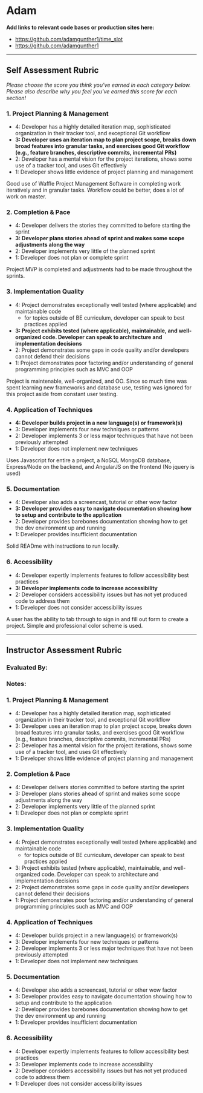 # Adam

**Add links to relevant code bases or production sites here:**

* https://github.com/adamgunther1/time_slot
* https://github.com/adamgunther1

---------------

Self Assessment Rubric
------------

_Please choose the score you think you've earned in each category below. Please also describe why you feel you've earned this score for each section!_

### 1. Project Planning & Management

*   4: Developer has a highly detailed iteration map, sophisticated organization in their tracker tool, and exceptional Git workflow
*   **3: Developer uses an iteration map to plan project scope, breaks down broad features into granular tasks, and exercises good Git workflow (e.g., feature branches, descriptive commits, incremental PRs)**
*   2: Developer has a mental vision for the project iterations, shows some use of a tracker tool, and uses Git effectively
*   1: Developer shows little evidence of project planning and management

Good use of Waffle Project Management Software in completing work iteratively and in granular tasks. Workflow could be better, does a lot of work on master. 

### 2. Completion & Pace

*   4: Developer delivers the stories they committed to before starting the sprint
*   **3: Developer plans stories ahead of sprint and makes some scope adjustments along the way**
*   2: Developer implements very little of the planned sprint
*   1: Developer does not plan or complete sprint

Project MVP is completed and adjustments had to be made throughout the sprints.

### 3. Implementation Quality

*   4: Project demonstrates exceptionally well tested (where applicable) and maintainable code
      * for topics outside of BE curriculum, developer can speak to best practices applied
*   **3: Project exhibits tested (where applicable), maintainable, and well-organized code. Developer can speak to architecture and implementation decisions**
*   2: Project demonstrates some gaps in code quality and/or developers cannot defend their decisions
*   1: Project demonstrates poor factoring and/or understanding of general programming principles such as MVC and OOP

Project is maintenable, well-organized, and OO. Since so much time was spent learning new frameworks and database use, testing was ignored for this project aside from constant user testing.

### 4. Application of Techniques

*   **4: Developer builds project in a new language(s) or framework(s)**
*   3: Developer implements four new techniques or patterns
*   2: Developer implements 3 or less major techniques that have not been previously attempted
*   1: Developer does not implement new techniques

Uses Javascript for entire a project, a NoSQL MongoDB database, Express/Node on the backend, and AngularJS on the frontend (No jquery is used)

### 5. Documentation

*   4: Developer also adds a screencast, tutorial or other wow factor
*   **3: Developer provides easy to navigate documentation showing how to setup and contribute to the application**
*   2: Developer provides barebones documentation showing how to get the dev environment up and running
*   1: Developer provides insufficient documentation

Solid READme with instructions to run locally. 

### 6. Accessibility

*   4: Developer expertly implements features to follow accessibility best practices
*   **3: Developer implements code to increase accessibility**
*   2: Developer considers accessibility issues but has not yet produced code to address them
*   1: Developer does not consider accessibility issues

A user has the ability to tab through to sign in and fill out form to create a project. Simple and professional color scheme is used.

---------------


Instructor Assessment Rubric
------------

### Evaluated By:

### Notes: 

### 1. Project Planning & Management

*   4: Developer has a highly detailed iteration map, sophisticated organization in their tracker tool, and exceptional Git workflow
*   3: Developer uses an iteration map to plan project scope, breaks down broad features into granular tasks, and exercises good Git workflow (e.g., feature branches, descriptive commits, incremental PRs)
*   2: Developer has a mental vision for the project iterations, shows some use of a tracker tool, and uses Git effectively
*   1: Developer shows little evidence of project planning and management

### 2. Completion & Pace

*   4: Developer delivers stories committed to before starting the sprint
*   3: Developer plans stories ahead of sprint and makes some scope adjustments along the way
*   2: Developer implements very little of the planned sprint
*   1: Developer does not plan or complete sprint

### 3. Implementation Quality

*   4: Project demonstrates exceptionally well tested (where applicable) and maintainable code
      * for topics outside of BE curriculum, developer can speak to best practices applied
*   3: Project exhibits tested (where applicable), maintainable, and well-organized code. Developer can speak to architecture and implementation decisions
*   2: Project demonstrates some gaps in code quality and/or developers cannot defend their decisions
*   1: Project demonstrates poor factoring and/or understanding of general programming principles such as MVC and OOP

### 4. Application of Techniques

*   4: Developer builds project in a new language(s) or framework(s)
*   3: Developer implements four new techniques or patterns
*   2: Developer implements 3 or less major techniques that have not been previously attempted
*   1: Developer does not implement new techniques

### 5. Documentation

*   4: Developer also adds a screencast, tutorial or other wow factor
*   3: Developer provides easy to navigate documentation showing how to setup and contribute to the application
*   2: Developer provides barebones documentation showing how to get the dev environment up and running
*   1: Developer provides insufficient documentation

### 6. Accessibility

*   4: Developer expertly implements features to follow accessibility best practices
*   3: Developer implements code to increase accessibility
*   2: Developer considers accessibility issues but has not yet produced code to address them
*   1: Developer does not consider accessibility issues
